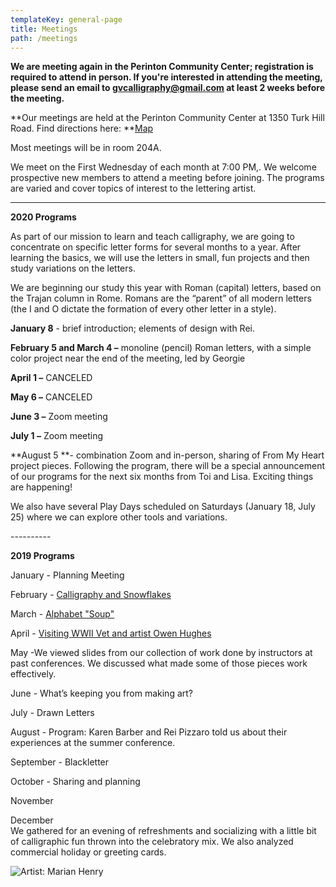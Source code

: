 ```yaml
---
templateKey: general-page
title: Meetings
path: /meetings
---
```

**We are meeting again in the Perinton Community Center; registration is required to attend in person. If you're interested in attending the meeting, please send an email to gvcalligraphy@gmail.com at least 2 weeks before the meeting.**

**Our meetings are held at the Perinton Community Center at 1350 Turk Hill Road. Find directions here: **[Map](https://www.google.com/maps/place/Perinton+Community+Center/@43.0829469,-77.4327027,17z/data=!3m1!4b1!4m5!3m4!1s0x89d133246f759619:0xe273455bc24c0530!8m2!3d43.082943!4d-77.430514)

Most meetings will be in room 204A.

We meet on the First Wednesday of each month at 7:00 PM,. We welcome prospective new members to attend a meeting before joining. The programs are varied and cover topics of interest to the lettering artist.

- - -

**2020 Programs**

As part of our mission to learn and teach calligraphy, we are going to concentrate on specific letter forms for several months to a year. After learning the basics, we will use the letters in small, fun projects and then study variations on the letters.

We are beginning our study this year with Roman (capital) letters, based on the Trajan column in Rome. Romans are the “parent” of all modern letters (the I and O dictate the formation of every other letter in a style). 

**January 8** - brief introduction; elements of design with Rei.

**February 5 and March 4 –** monoline (pencil) Roman letters, with a simple color project near the end of the meeting, led by Georgie

**April 1 –** CANCELED

**May 6 –** CANCELED

**June 3 –** Zoom meeting

**July 1 –** Zoom meeting

**August 5 **- combination Zoom and in-person, sharing of From My Heart project pieces. Following the program, there will be a special announcement of our programs for the next six months from Toi and Lisa.  Exciting things are happening!

We also have several Play Days scheduled on Saturdays (January 18, July 25) where we can explore other tools and variations.

\----------

**2019 Programs**

January - Planning Meeting

February - [Calligraphy and Snowflakes](../february-meeting) 

March - [Alphabet "Soup"](../march-meeting)

April - [Visiting WWII Vet and artist Owen Hughes](../april-meeting)

May -We viewed slides from our collection of work done by instructors at past conferences. We discussed what made some of those pieces work effectively.

June - What’s keeping you from making art? 

July - Drawn Letters

August - Program: Karen Barber and Rei Pizzaro told us about their experiences at the summer conference.

September - Blackletter

October - Sharing and planning 

November

December\
We gathered for an evening of refreshments and socializing with a little bit of calligraphic fun thrown into the celebratory mix. We also analyzed commercial holiday or greeting cards.  

![Artist: Marian Henry](/img/marianh_resistentialism.jpg)
